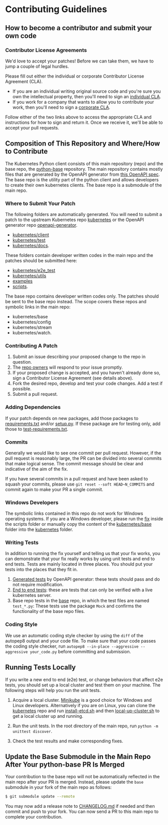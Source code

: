 # Contributing Guidelines

## How to become a contributor and submit your own code

### Contributor License Agreements

We'd love to accept your patches! Before we can take them, we have to jump a couple of legal hurdles.

Please fill out either the individual or corporate Contributor License Agreement (CLA).

  * If you are an individual writing original source code and you're sure you own the intellectual property, then you'll need to sign an [individual CLA](https://identity.linuxfoundation.org/node/285/node/285/individual-signup).
  * If you work for a company that wants to allow you to contribute your work, then you'll need to sign a [corporate CLA](https://identity.linuxfoundation.org/node/285/organization-signup).

Follow either of the two links above to access the appropriate CLA and instructions for how to sign and return it. Once we receive it, we'll be able to accept your pull requests.

## Composition of This Repository and Where/How to Contribute

The Kubernetes Python client consists of this main repository (repo) and the base repo, the [python-base](https://github.com/kubernetes-client/python-base) repository. The main repository contains mostly files that are generated by the OpenAPI generator from [this OpenAPI spec](scripts/swagger.json). The base repo is the utility part of the python client and allows developers to create their own kubernetes clients. The base repo is a submodule of the main repo.

### Where to Submit Your Patch

The following folders are automatically generated. You will need to submit a patch to the upstream Kubernetes repo [kubernetes](https://github.com/kubernetes/kubernetes) or the OpenAPI generator repo [openapi-generator](https://github.com/OpenAPITools/openapi-generator).
- [kubernetes/client](kubernetes/client)
- [kubernetes/test](kubernetes/test)
- [kubernetes/docs](kubernetes/docs).

These folders contain developer written codes in the main repo and the patches should be submitted here:
- [kubernetes/e2e_test](kubernetes/e2e_test)
- [kubernetes/utils](kubernetes/utils)
- [examples](examples)
- [scripts](scripts).

The base repo contains developer written codes only. The patches should be sent to the base repo instead. The scope covers these repos and symbolic links in the main repo:
- kubernetes/base
- kubernetes/config
- kubernetes/stream
- kubernetes/watch.

### Contributing A Patch

1. Submit an issue describing your proposed change to the repo in question.
2. The [repo owners](OWNERS) will respond to your issue promptly.
3. If your proposed change is accepted, and you haven't already done so, sign a Contributor License Agreement (see details above).
4. Fork the desired repo, develop and test your code changes. Add a test if possible.
5. Submit a pull request.

### Adding Dependencies

If your patch depends on new packages, add those packages to [requirements.txt](requirements.txt) and/or [setup.py](setup.py). If these package are for testing only, add those to [test-requirements.txt](test-requirements.txt).

### Commits

Generally we would like to see one commit per pull request. However, if the pull request is reasonably large, the PR can be divided into several commits that make logical sense. The commit message should be clear and indicative of the aim of the fix.

If you have several commits in a pull request and have been asked to squash your commits, please use ```git reset --soft HEAD~N_COMMITS``` and commit again to make your PR a single commit.

### Windows Developers

The symbolic links contained in this repo do not work for Windows operating systems. If you are a Windows developer, please run the [fix](scripts/windows-setup-fix.bat) inside the scripts folder or manually copy the content of the [kubernetes/base](https://github.com/kubernetes-client/python-base) folder into the [kubernetes](kubernetes) folder.

### Writing Tests

In addition to running the fix yourself and telling us that your fix works, you can demonstrate that your fix really works by using unit tests and end to end tests. Tests are mainly located in three places. You should put your tests into the places that they fit in.

1. [Generated tests](kubernetes/test) by OpenAPI generator: these tests should pass and do not require modification.
2. [End to end tests](kubernetes/e2e_test): these are tests that can only be verified with a live kubernetes server.
3. Base repo tests in the [base](https://github.com/kubernetes-client/python-base) repo, in which the test files are named ```test_*.py```: These tests use the package ```Mock``` and confirms the functionality of the base repo files.

### Coding Style

We use an automatic coding style checker by using the ```diff``` of the autopep8 output and your code file. To make sure that your code passes the coding style checker, run ```autopep8 --in-place --aggressive --aggressive your_code.py``` before committing and submission.

## Running Tests Locally

If you write a new end to end (e2e) test, or change behaviors that affect e2e tests, you should set up a local cluster and test them on your machine. The following steps will help you run the unit tests.

1. Acquire a local cluster. [Minikube](https://github.com/kubernetes/minikube) is a good choice for Windows and Linux developers. Alternatively if you are on Linux, you can clone the [kubernetes](https://github.com/kubernetes/kubernetes) repo and run [install-etcd.sh](https://github.com/kubernetes/kubernetes/blob/master/hack/install-etcd.sh) and then [local-up-cluster.sh](https://github.com/kubernetes/kubernetes/blob/master/hack/local-up-cluster.sh) to get a local cluster up and running.

2. Run the unit tests. In the root directory of the main repo, run ```python -m unittest discover```.

3. Check the test results and make corresponding fixes.

## Update the Base Submodule in the Main Repo After Your python-base PR Is Merged

Your contribution to the base repo will not be automatically reflected in the main repo after your PR is merged. Instead, please update the ```base``` submodule in your fork of the main repo as follows:
```bash
$ git submodule update --remote
```
You may now add a release note to [CHANGELOG.md](CHANGELOG.md) if needed and then commit and push to your fork. You can now send a PR to this main repo to complete your contribution.
